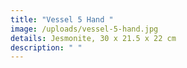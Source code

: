 ```yaml
---
title: "Vessel 5 Hand "
image: /uploads/vessel-5-hand.jpg
details: Jesmonite, 30 x 21.5 x 22 cm
description: " "
---
```

